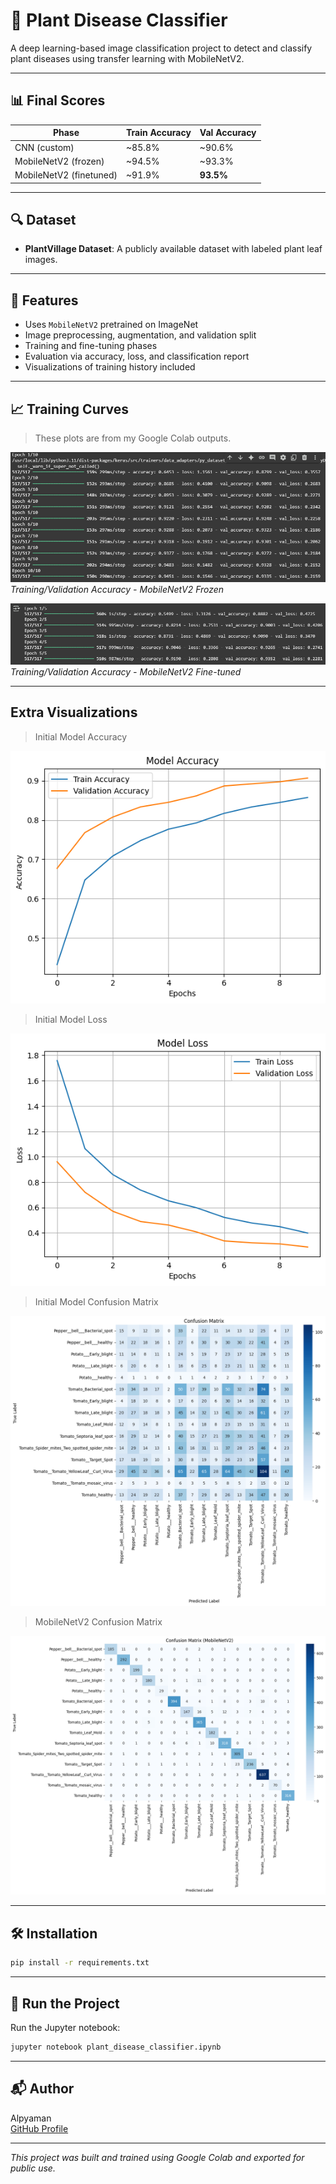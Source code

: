 # 🧪 Plant Disease Classifier

A deep learning-based image classification project to detect and classify plant diseases using transfer learning with MobileNetV2.

---

## 📊 Final Scores

| Phase                 | Train Accuracy | Val Accuracy |
|----------------------|----------------|--------------|
| CNN (custom)         | ~85.8%         | ~90.6%       |
| MobileNetV2 (frozen) | ~94.5%         | ~93.3%       |
| MobileNetV2 (finetuned) | ~91.9%      | **93.5%**     |

---

## 🔍 Dataset

- **PlantVillage Dataset**: A publicly available dataset with labeled plant leaf images.

---

## 🧠 Features

- Uses `MobileNetV2` pretrained on ImageNet
- Image preprocessing, augmentation, and validation split
- Training and fine-tuning phases
- Evaluation via accuracy, loss, and classification report
- Visualizations of training history included

---

## 📈 Training Curves

> These plots are from my Google Colab outputs.

![Frozen Training](mobilenetv2_frozen_accuracy.png)  
*Training/Validation Accuracy - MobileNetV2 Frozen*

![Finetuned Training](mobilenetv2_finetuned_accuracy.png)  
*Training/Validation Accuracy - MobileNetV2 Fine-tuned*

---

## Extra Visualizations

> Initial Model Accuracy

![Initial Model Accuracy](Initial_Model_Accuracy.png)

> Initial Model Loss

![Initial Model Loss](Initial_Model_Loss.png)

> Initial Model Confusion Matrix

![Initial Confusion_Matrix](Initial_Confusion_Matrix.png)

> MobileNetV2 Confusion Matrix

![MobileNetV2 Confusion Matrix](Confusion_Matrix_MobileNetV2.png)

---

## 🛠 Installation

```bash
pip install -r requirements.txt
```

---

## 🚀 Run the Project

Run the Jupyter notebook:

```bash
jupyter notebook plant_disease_classifier.ipynb
```

---

## 📬 Author

Alpyaman  
[GitHub Profile](https://github.com/Alpyaman)

---

_This project was built and trained using Google Colab and exported for public use._
